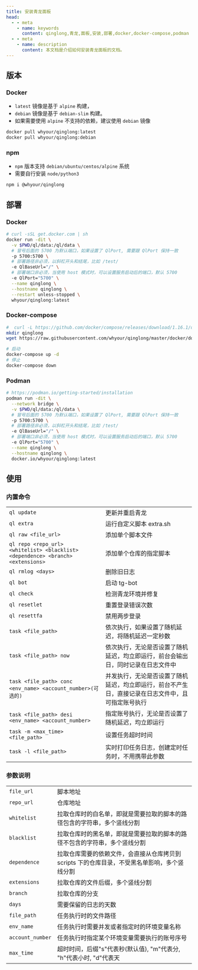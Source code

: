 ```yaml
---
title: 安装青龙面板
head:
  - - meta
    - name: keywords
      content: qinglong,青龙,面板,安装,部署,docker,docker-compose,podman
  - - meta
    - name: description
      content: 本文档是介绍如何安装青龙面板的文档。
---
```


## 版本

### Docker

- `latest` 镜像是基于 `alpine` 构建，
- `debian` 镜像是基于 `debian-slim` 构建。
- 如果需要使用 `alpine` 不支持的依赖，建议使用 `debian` 镜像

```sh
docker pull whyour/qinglong:latest
docker pull whyour/qinglong:debian
```

### npm

- `npm` 版本支持 `debian/ubuntu/centos/alpine` 系统
- 需要自行安装 `node/python3`

```sh
npm i @whyour/qinglong
```

## 部署

### Docker

```sh
# curl -sSL get.docker.com | sh
docker run -dit \
  -v $PWD/ql/data:/ql/data \
  # 冒号后面的 5700 为默认端口，如果设置了 QlPort, 需要跟 QlPort 保持一致
  -p 5700:5700 \
  # 部署路径非必须，以斜杠开头和结尾，比如 /test/
  -e QlBaseUrl="/" \
  # 部署端口非必须，当使用 host 模式时，可以设置服务启动后的端口，默认 5700
  -e QlPort="5700" \
  --name qinglong \
  --hostname qinglong \
  --restart unless-stopped \
  whyour/qinglong:latest
```

### Docker-compose

```sh
#  curl -L https://github.com/docker/compose/releases/download/1.16.1/docker-compose-`uname -s`-`uname -m` -o /usr/local/bin/docker-compose
mkdir qinglong
wget https://raw.githubusercontent.com/whyour/qinglong/master/docker/docker-compose.yml

# 启动
docker-compose up -d
# 停止
docker-compose down
```

### Podman

```sh
# https://podman.io/getting-started/installation
podman run -dit \
  --network bridge \
  -v $PWD/ql/data:/ql/data \
  # 冒号后面的 5700 为默认端口，如果设置了 QlPort, 需要跟 QlPort 保持一致
  -p 5700:5700 \
  # 部署路径非必须，以斜杠开头和结尾，比如 /test/
  -e QlBaseUrl="/" \
  # 部署端口非必须，当使用 host 模式时，可以设置服务启动后的端口，默认 5700
  -e QlPort="5700" \
  --name qinglong \
  --hostname qinglong \
  docker.io/whyour/qinglong:latest
```

## 使用

### 内置命令

|                                                                                 |                                                                                                    |
| ------------------------------------------------------------------------------- | -------------------------------------------------------------------------------------------------- |
| `ql update`                                                                     | 更新并重启青龙                                                                                     |
| `ql extra`                                                                      | 运行自定义脚本 extra.sh                                                                            |
| `ql raw <file_url>`                                                             | 添加单个脚本文件                                                                                   |
| `ql repo <repo_url> <whitelist> <blacklist> <dependence> <branch> <extensions>` | 添加单个仓库的指定脚本                                                                             |
| `ql rmlog <days>`                                                               | 删除旧日志                                                                                         |
| `ql bot`                                                                        | 启动 tg-bot                                                                                        |
| `ql check`                                                                      | 检测青龙环境并修复                                                                                 |
| `ql resetlet`                                                                   | 重置登录错误次数                                                                                   |
| `ql resettfa`                                                                   | 禁用两步登录                                                                                       |
| `task <file_path>`                                                              | 依次执行，如果设置了随机延迟，将随机延迟一定秒数                                                   |
| `task <file_path> now`                                                          | 依次执行，无论是否设置了随机延迟，均立即运行，前台会输出日，同时记录在日志文件中                   |
| `task <file_path> conc <env_name> <account_number>(可选的)`                     | 并发执行，无论是否设置了随机延迟，均立即运行，前台不产生日，直接记录在日志文件中，且可指定账号执行 |
| `task <file_path> desi <env_name> <account_number>`                             | 指定账号执行，无论是否设置了随机延迟，均立即运行                                                   |
| `task -m <max_time> <file_path>`                                                | 设置任务超时时间                                                                                   |
| `task -l <file_path>`                                                           | 实时打印任务日志，创建定时任务时，不用携带此参数                                                   |

### 参数说明

|                  |                                                                                               |
| ---------------- | --------------------------------------------------------------------------------------------- |
| `file_url`       | 脚本地址                                                                                      |
| `repo_url`       | 仓库地址                                                                                      |
| `whitelist`      | 拉取仓库时的白名单，即就是需要拉取的脚本的路径包含的字符串，多个竖线分割                      |
| `blacklist`      | 拉取仓库时的黑名单，即就是需要拉取的脚本的路径不包含的字符串，多个竖线分割                    |
| `dependence`     | 拉取仓库需要的依赖文件，会直接从仓库拷贝到 scripts 下的仓库目录，不受黑名单影响，多个竖线分割 |
| `extensions`     | 拉取仓库的文件后缀，多个竖线分割                                                              |
| `branch`         | 拉取仓库的分支                                                                                |
| `days`           | 需要保留的日志的天数                                                                          |
| `file_path`      | 任务执行时的文件路径                                                                          |
| `env_name`       | 任务执行时需要并发或者指定时的环境变量名称                                                    |
| `account_number` | 任务执行时指定某个环境变量需要执行的账号序号                                                  |
| `max_time`       | 超时时间，后缀"s"代表秒(默认值), "m"代表分, "h"代表小时, "d"代表天                            |
